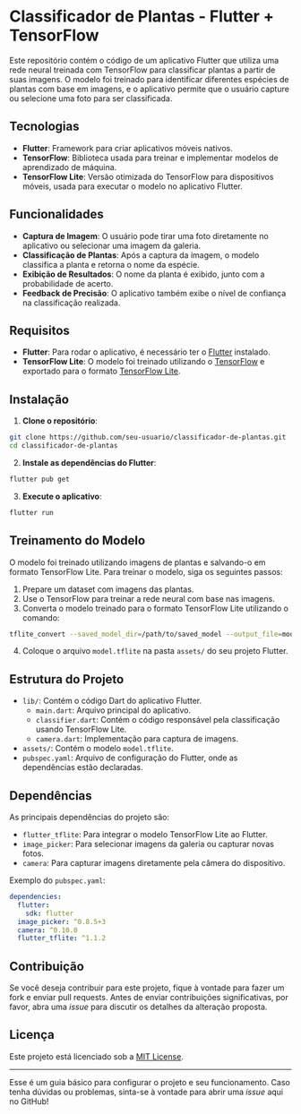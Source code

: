 # Classificador de Plantas - Flutter + TensorFlow

Este repositório contém o código de um aplicativo Flutter que utiliza uma rede neural treinada com TensorFlow para classificar plantas a partir de suas imagens. O modelo foi treinado para identificar diferentes espécies de plantas com base em imagens, e o aplicativo permite que o usuário capture ou selecione uma foto para ser classificada.

## Tecnologias

- **Flutter**: Framework para criar aplicativos móveis nativos.
- **TensorFlow**: Biblioteca usada para treinar e implementar modelos de aprendizado de máquina.
- **TensorFlow Lite**: Versão otimizada do TensorFlow para dispositivos móveis, usada para executar o modelo no aplicativo Flutter.

## Funcionalidades

- **Captura de Imagem**: O usuário pode tirar uma foto diretamente no aplicativo ou selecionar uma imagem da galeria.
- **Classificação de Plantas**: Após a captura da imagem, o modelo classifica a planta e retorna o nome da espécie.
- **Exibição de Resultados**: O nome da planta é exibido, junto com a probabilidade de acerto.
- **Feedback de Precisão**: O aplicativo também exibe o nível de confiança na classificação realizada.

## Requisitos

- **Flutter**: Para rodar o aplicativo, é necessário ter o [Flutter](https://flutter.dev/docs/get-started/install) instalado.
- **TensorFlow Lite**: O modelo foi treinado utilizando o [TensorFlow](https://www.tensorflow.org/) e exportado para o formato [TensorFlow Lite](https://www.tensorflow.org/lite).

## Instalação

1. **Clone o repositório**:

```bash
git clone https://github.com/seu-usuario/classificador-de-plantas.git
cd classificador-de-plantas
```

2. **Instale as dependências do Flutter**:

```bash
flutter pub get
```

3. **Execute o aplicativo**:

```bash
flutter run
```

## Treinamento do Modelo

O modelo foi treinado utilizando imagens de plantas e salvando-o em formato TensorFlow Lite. Para treinar o modelo, siga os seguintes passos:

1. Prepare um dataset com imagens das plantas.
2. Use o TensorFlow para treinar a rede neural com base nas imagens.
3. Converta o modelo treinado para o formato TensorFlow Lite utilizando o comando:

```bash
tflite_convert --saved_model_dir=/path/to/saved_model --output_file=model.tflite
```

4. Coloque o arquivo `model.tflite` na pasta `assets/` do seu projeto Flutter.

## Estrutura do Projeto

- `lib/`: Contém o código Dart do aplicativo Flutter.
  - `main.dart`: Arquivo principal do aplicativo.
  - `classifier.dart`: Contém o código responsável pela classificação usando TensorFlow Lite.
  - `camera.dart`: Implementação para captura de imagens.
- `assets/`: Contém o modelo `model.tflite`.
- `pubspec.yaml`: Arquivo de configuração do Flutter, onde as dependências estão declaradas.

## Dependências

As principais dependências do projeto são:

- `flutter_tflite`: Para integrar o modelo TensorFlow Lite ao Flutter.
- `image_picker`: Para selecionar imagens da galeria ou capturar novas fotos.
- `camera`: Para capturar imagens diretamente pela câmera do dispositivo.

Exemplo do `pubspec.yaml`:

```yaml
dependencies:
  flutter:
    sdk: flutter
  image_picker: ^0.8.5+3
  camera: ^0.10.0
  flutter_tflite: ^1.1.2
```

## Contribuição

Se você deseja contribuir para este projeto, fique à vontade para fazer um fork e enviar pull requests. Antes de enviar contribuições significativas, por favor, abra uma *issue* para discutir os detalhes da alteração proposta.

## Licença

Este projeto está licenciado sob a [MIT License](LICENSE).

---

Esse é um guia básico para configurar o projeto e seu funcionamento. Caso tenha dúvidas ou problemas, sinta-se à vontade para abrir uma *issue* aqui no GitHub!


